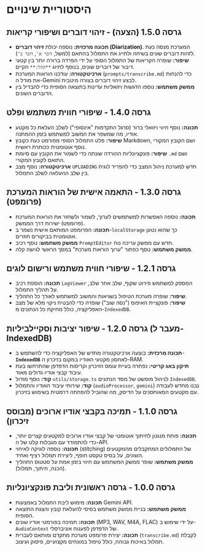 # היסטוריית שינויים

## גרסה 1.5.0 (הצעה) - זיהוי דוברים ושיפורי קריאות

- **תכונה מרכזית:** נוספה יכולת **זיהוי דוברים (Diarization)**. המערכת מנסה כעת לזהות דוברים שונים בשיחה ולתייג את התמלול בהתאם (למשל, `דובר א'`, `דובר ב'`).
- **שיפור:** שופרה הקריאות של התמלול הסופי על ידי הפרדה ברורה יותר בין קטעי דיבור של דוברים שונים, בנוסף לתיוג `**קהל:**` הקיים.
- **ארכיטקטורה:** עודכנו הוראות המערכת (`prompts/transcribe.md`) כדי להנחות את מודל ה-Gemini לבצע זיהוי דוברים בצורה מיטבית.
- **ממשק משתמש:** נוספו הדגשות ויזואליות עדינות בתוצאה הסופית כדי להבדיל בין הדוברים השונים.

## גרסה 1.4.0 - שיפורי חווית משתמש ופלט

- **תכונה:** נוסף חיווי ויזואלי ברור (סרגל התקדמות "אינסופי") לשלב העלאת כל מקטע אודיו, מה שמשפר את המשוב למשתמש בזמן ההמתנה.
- **שיפור:** פלט התמלול הסופי מפורמט כעת כקובץ Markdown, ושם הקובץ המקורי נוסף אוטומטית ככותרת ראשית.
- **שיפור:** פונקציונליות ההורדה שונתה כדי לשמור את הקובץ עם סיומת `.md` ושם התואם לקובץ המקורי.
- **ארכיטקטורה:** נוסף מצב `UPLOADING` חדש למערכת ניהול המצב כדי להפריד לוגית בין שלב ההעלאה לשלב התמלול.

## גרסה 1.3.0 - התאמה אישית של הוראות המערכת (פרומפט)

- **תכונה:** נוספה האפשרות למשתמשים לערוך, לשמור ולשחזר את הוראות המערכת (פרומפט) ישירות דרך הממשק.
- **תכונה:** הפרומפט המותאם אישית נשמר ב-`localStorage` כך שהוא נטען אוטומטית בביקורים חוזרים.
- **ממשק משתמש:** נוסף רכיב `PromptEditor` חדש עם ממשק עריכה נוח.
- **ממשק משתמש:** נוסף כפתור "ערוך הוראות מערכת" במסך הראשי לגישה קלה.

## גרסה 1.2.1 - שיפורי חווית משתמש ורישום לוגים

- **תכונה:** הוספת רכיב `LogViewer` המספק למשתמש פירוט שקוף, שלב אחר שלב, על תהליך התמלול.
- **שיפור:** שופרה מערכת הטיפול בשגיאות והמשוב למשתמש לאורך כל התהליך.
- **שיפור:** פונקציית האיפוס ("נסה שוב") שופרה כדי להבטיח ניקוי מלא של מצב האפליקציה, כולל מחיקת כל הנתונים מ-`IndexedDB`.

## גרסה 1.2.0 - שיפור יציבות וסקיילביליות (מעבר ל-IndexedDB)

- **תכונה מרכזית:** בוצעה ארכיטקטורה מחדש של האפליקציה כדי להשתמש ב-**`IndexedDB`** לאחסון מקטעי האודיו במקום בזיכרון ה-RAM.
- **תיקון באג קריטי:** נפתרה בעיית עומס הזיכרון וקריסות הדפדפן שהתרחשו בעת עיבוד קבצי אודיו גדולים מאוד.
- **קוד:** נוסף מודול `utils/storage.ts` לניהול מופשט של מסד הנתונים `IndexedDB`.
- **קוד:** שירותי עיבוד האודיו והתמלול (`audioProcessor`, `gemini`) נבנו מחדש לעבודה עם מקטעים המאוחסנים על הדיסק, מה שהוביל להפחתה דרמטית בשימוש בזיכרון.

## גרסה 1.1.0 - תמיכה בקבצי אודיו ארוכים (מבוסס זיכרון)

- **תכונה:** פותח מנגנון לחיתוך אוטומטי של קבצי אודיו ארוכים למקטעים קצרים יותר, כדי להתמודד עם מגבלות קלט של ה-API.
- **תכונה:** נוספה לוגיקה לאיחוי (stitching) של התמלולים המתקבלים מהמקטעים השונים, על בסיס טקסט חופף, ליצירת תמלול רציף ואחיד.
- **ממשק משתמש:** שופר ממשק המשתמש עם חיווי בזמן אמת על סטטוס התהליך (הכנה, חיתוך, תמלול).

## גרסה 1.0.0 - גרסה ראשונית וליבת פונקציונליות

- **תכונה:** מימוש ליבת התמלול באמצעות Gemini API.
- **ממשק משתמש:** בניית ממשק משתמש בסיסי להעלאת קובץ והצגת התוצאה הסופית.
- **תכונה:** תמיכה בפורמטי אודיו שונים (MP3, WAV, M4A, FLAC) על ידי שימוש ב-`AudioContext` של הדפדפן לפענוח אוניברסלי.
- **תכונה:** יצירת פרומפט מערכת מתקדם ומותאם לעברית (`transcribe.md`) לקבלת תמלול באיכות גבוהה, כולל טיפול במונחים מקצועיים, פיסוק ועיצוב.